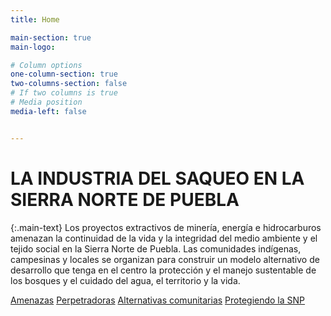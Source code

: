 ```yaml
---
title: Home

main-section: true
main-logo:

# Column options
one-column-section: true
two-columns-section: false
# If two columns is true
# Media position
media-left: false


---
```

# LA INDUSTRIA DEL SAQUEO EN LA SIERRA NORTE DE PUEBLA

{:.main-text}
Los proyectos extractivos de minería, energía e hidrocarburos amenazan la continuidad de la vida y la integridad del medio ambiente y el tejido social en la Sierra Norte de Puebla. Las comunidades indígenas, campesinas y locales se organizan para construir un modelo alternativo de desarrollo que tenga en el centro la protección y el manejo sustentable de los bosques y el cuidado del agua, el territorio y la vida.

[Amenazas](/extractivos/extractivismo-en-la-snp/)
[Perpetradoras](/extractivos/dueñas-de-la-sierra/)
[Alternativas comunitarias](/extractivos/alternativas-comunitarias/)
[Protegiendo la SNP](/extractivos/la-defensa-de-la-snp/)


